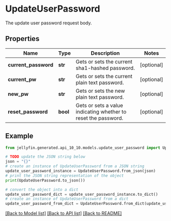 # UpdateUserPassword

The update user password request body.

## Properties

Name | Type | Description | Notes
------------ | ------------- | ------------- | -------------
**current_password** | **str** | Gets or sets the current sha1-hashed password. | [optional] 
**current_pw** | **str** | Gets or sets the current plain text password. | [optional] 
**new_pw** | **str** | Gets or sets the new plain text password. | [optional] 
**reset_password** | **bool** | Gets or sets a value indicating whether to reset the password. | [optional] 

## Example

```python
from jellyfin.generated.api_10_10.models.update_user_password import UpdateUserPassword

# TODO update the JSON string below
json = "{}"
# create an instance of UpdateUserPassword from a JSON string
update_user_password_instance = UpdateUserPassword.from_json(json)
# print the JSON string representation of the object
print(UpdateUserPassword.to_json())

# convert the object into a dict
update_user_password_dict = update_user_password_instance.to_dict()
# create an instance of UpdateUserPassword from a dict
update_user_password_from_dict = UpdateUserPassword.from_dict(update_user_password_dict)
```
[[Back to Model list]](../README.md#documentation-for-models) [[Back to API list]](../README.md#documentation-for-api-endpoints) [[Back to README]](../README.md)


